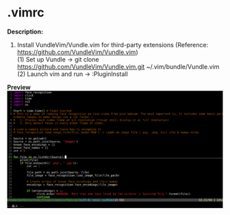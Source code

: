 # .vimrc

**Description:**  
1. Install VundleVim/Vundle.vim for third-party extensions (Reference: https://github.com/VundleVim/Vundle.vim)  
  (1) Set up Vundle → git clone https://github.com/VundleVim/Vundle.vim.git ~/.vim/bundle/Vundle.vim  
  (2) Launch vim and run → :PluginInstall  

**Preview**  ![image](https://github.com/KBLin1996/.vimrc/blob/master/preview.png)

